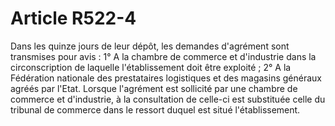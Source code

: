 # Article R522-4

Dans les quinze jours de leur dépôt, les demandes d'agrément sont transmises pour avis :   1° A la chambre de commerce et d'industrie dans la circonscription de laquelle l'établissement doit être exploité ;   2° A la Fédération nationale des prestataires logistiques et des magasins généraux agréés par l'Etat.   Lorsque l'agrément est sollicité par une chambre de commerce et d'industrie, à la consultation de celle-ci est substituée celle du tribunal de commerce dans le ressort duquel est situé l'établissement.
